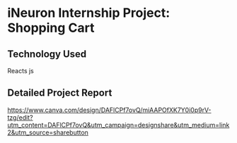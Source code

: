 # iNeuron Internship Project: Shopping Cart

## Technology Used
Reacts js
## Detailed Project Report
https://www.canva.com/design/DAFlCPf7ovQ/miAAPOfXK7Y0i0p9rV-tzg/edit?utm_content=DAFlCPf7ovQ&utm_campaign=designshare&utm_medium=link2&utm_source=sharebutton
